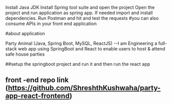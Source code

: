 Install Java JDK 
Install Spring tool suite and open the project
Open the project and run application as spring app. If needed import and install dependencies.
Run Postman and hit and test the requests 
#you can also consume APIs in your front end application


#about application

Party Animal (Java, Spring Boot, MySQL, ReactJS) --I am Engineering a full-stack web app using SpringBoot and React to enable users to host & attend safe house parties 

##setup the springboot project and run it and then run the react app 
## front -end repo link (https://github.com/ShreshthKushwaha/party-app-react-frontend)
